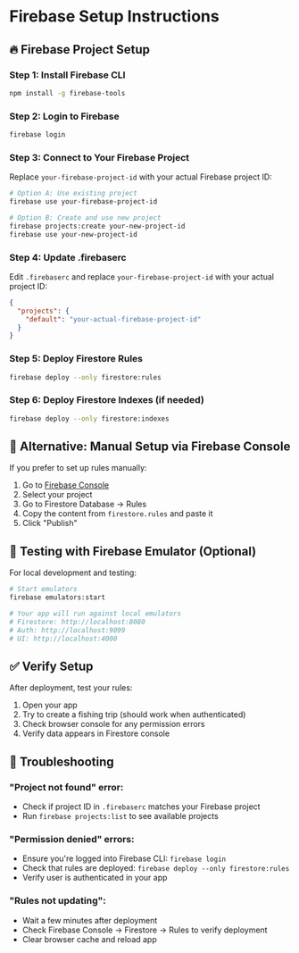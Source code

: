 # Firebase Setup Instructions

## 🔥 Firebase Project Setup

### Step 1: Install Firebase CLI
```bash
npm install -g firebase-tools
```

### Step 2: Login to Firebase
```bash
firebase login
```

### Step 3: Connect to Your Firebase Project
Replace `your-firebase-project-id` with your actual Firebase project ID:

```bash
# Option A: Use existing project
firebase use your-firebase-project-id

# Option B: Create and use new project
firebase projects:create your-new-project-id
firebase use your-new-project-id
```

### Step 4: Update .firebaserc
Edit `.firebaserc` and replace `your-firebase-project-id` with your actual project ID:

```json
{
  "projects": {
    "default": "your-actual-firebase-project-id"
  }
}
```

### Step 5: Deploy Firestore Rules
```bash
firebase deploy --only firestore:rules
```

### Step 6: Deploy Firestore Indexes (if needed)
```bash
firebase deploy --only firestore:indexes
```

## 🚀 Alternative: Manual Setup via Firebase Console

If you prefer to set up rules manually:

1. Go to [Firebase Console](https://console.firebase.google.com/)
2. Select your project
3. Go to Firestore Database → Rules
4. Copy the content from `firestore.rules` and paste it
5. Click "Publish"

## 🧪 Testing with Firebase Emulator (Optional)

For local development and testing:

```bash
# Start emulators
firebase emulators:start

# Your app will run against local emulators
# Firestore: http://localhost:8080
# Auth: http://localhost:9099
# UI: http://localhost:4000
```

## ✅ Verify Setup

After deployment, test your rules:

1. Open your app
2. Try to create a fishing trip (should work when authenticated)
3. Check browser console for any permission errors
4. Verify data appears in Firestore console

## 🔧 Troubleshooting

### "Project not found" error:
- Check if project ID in `.firebaserc` matches your Firebase project
- Run `firebase projects:list` to see available projects

### "Permission denied" errors:
- Ensure you're logged into Firebase CLI: `firebase login`
- Check that rules are deployed: `firebase deploy --only firestore:rules`
- Verify user is authenticated in your app

### "Rules not updating":
- Wait a few minutes after deployment
- Check Firebase Console → Firestore → Rules to verify deployment
- Clear browser cache and reload app
